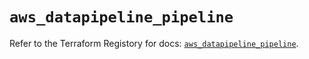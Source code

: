 # `aws_datapipeline_pipeline`

Refer to the Terraform Registory for docs: [`aws_datapipeline_pipeline`](https://registry.terraform.io/providers/hashicorp/aws/4.65.0/docs/resources/datapipeline_pipeline).
